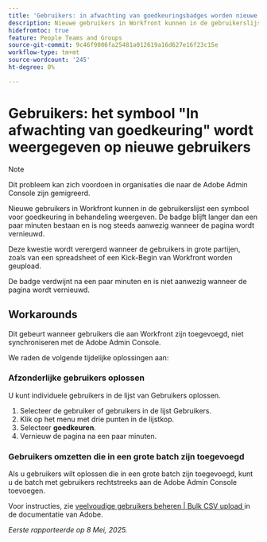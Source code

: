 ```yaml
---
title: 'Gebruikers: in afwachting van goedkeuringsbadges worden nieuwe gebruikers weergegeven'
description: Nieuwe gebruikers in Workfront kunnen in de gebruikerslijst een goedkeuringsbadge in behandeling geven. De badge blijft langer dan een paar minuten bestaan en is nog steeds aanwezig wanneer de pagina wordt vernieuwd.
hidefromtoc: true
feature: People Teams and Groups
source-git-commit: 9c46f9006fa25481a012619a16d627e16f23c15e
workflow-type: tm+mt
source-wordcount: '245'
ht-degree: 0%

---
```



# Gebruikers: het symbool &quot;In afwachting van goedkeuring&quot; wordt weergegeven op nieuwe gebruikers

>[!NOTE]
>
>Dit probleem kan zich voordoen in organisaties die naar de Adobe Admin Console zijn gemigreerd.

Nieuwe gebruikers in Workfront kunnen in de gebruikerslijst een symbool voor goedkeuring in behandeling weergeven. De badge blijft langer dan een paar minuten bestaan en is nog steeds aanwezig wanneer de pagina wordt vernieuwd.

Deze kwestie wordt verergerd wanneer de gebruikers in grote partijen, zoals van een spreadsheet of een Kick-Begin van Workfront worden geupload.

De badge verdwijnt na een paar minuten en is niet aanwezig wanneer de pagina wordt vernieuwd.

## Workarounds

Dit gebeurt wanneer gebruikers die aan Workfront zijn toegevoegd, niet synchroniseren met de Adobe Admin Console.

We raden de volgende tijdelijke oplossingen aan:

### Afzonderlijke gebruikers oplossen

U kunt individuele gebruikers in de lijst van Gebruikers oplossen.

1. Selecteer de gebruiker of gebruikers in de lijst Gebruikers.
1. Klik op het menu met drie punten in de lijstkop.
1. Selecteer **goedkeuren**.
1. Vernieuw de pagina na een paar minuten.

### Gebruikers omzetten die in een grote batch zijn toegevoegd

Als u gebruikers wilt oplossen die in een grote batch zijn toegevoegd, kunt u de batch met gebruikers rechtstreeks aan de Adobe Admin Console toevoegen.

Voor instructies, zie [ veelvoudige gebruikers beheren | Bulk CSV upload ](https://helpx.adobe.com/enterprise/using/bulk-upload-users.html) in de documentatie van Adobe.


_Eerste rapporteerde op 8 Mei, 2025._
